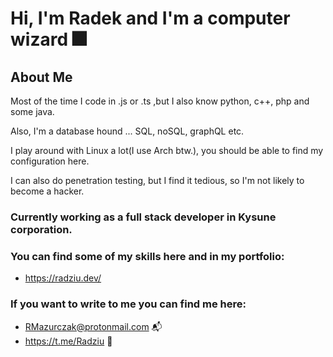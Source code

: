 # Hi, I'm Radek and I'm a computer wizard :fireworks:

## About Me
 
Most of the time I code in .js or .ts ,but I also know python, c++, php and some java.

Also, I'm a database hound ... SQL, noSQL, graphQL etc.

I play around with Linux a lot(I use Arch btw.), you should be able to find my configuration here.

I can also do penetration testing, but I find it tedious, so I'm not likely to become a hacker.

### Currently working as a full stack developer in Kysune corporation.

### You can find some of my skills here and in my portfolio:
- https://radziu.dev/

### If you want to write to me you can find me here:
- RMazurczak@protonmail.com  :mailbox_with_mail:
- https://t.me/Radziu :speech_balloon:

